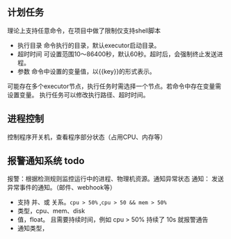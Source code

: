 ## 计划任务

理论上支持任意命令，在项目中做了限制仅支持shell脚本

- 执行目录 命令执行的目录，默认executor启动目录。
- 超时时间 可设置范围10～86400秒，默认60秒。超时后，会强制终止发送进程。
- 参数 命令中设置的变量值，以{{key}}的形式表示。

可能存在多个executor节点，执行任务时需选择一个节点。若命令中存在变量需设置变量。
执行任务可以修改执行路径、超时时间。

## 进程控制

控制程序开关机，查看程序部分状态（占用CPU、内存等）


## 报警通知系统 todo

报警：根据检测规则监控运行中的进程、物理机资源。通知异常状态
通知： 发送异常事件的通知。（邮件、webhook等）

- 支持 并、或 关系。`cpu > 50%` ,`cpu > 50 && mem > 50%` 
- 类型，cpu、mem、disk
- 值，float。 且需要持续时间，例如 cpu > 50% 持续了 10s 就报警通告
- 通知类型， 